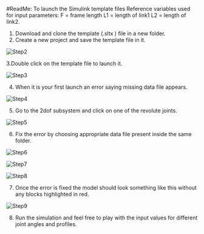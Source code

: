#ReadMe: To launch the Simulink template files
Reference variables used for input parameters:
F = frame length
L1 = length of link1
L2 = length of link2.


1.	Download and clone the template (.sltx ) file in a new folder.
2.	Create a new project and save the template file in it.

![Step2](https://user-images.githubusercontent.com/61639084/120103278-83651280-c16c-11eb-99bc-6f4d20db2bfd.png)

3.Double click on the template file to launch it.
 
![Step3](https://user-images.githubusercontent.com/61639084/120103299-94ae1f00-c16c-11eb-919c-4af8a6119e98.png)

4.	When it is your first launch an error saying missing data file appears.
 
![Step4](https://user-images.githubusercontent.com/61639084/120103331-c0310980-c16c-11eb-8ccf-5205c059029e.png)

5.	Go to the 2dof subsystem and click on one of the revolute joints.

![Step5](https://user-images.githubusercontent.com/61639084/120103358-d8a12400-c16c-11eb-8d7c-1b246ed0ea5e.png)


6.	Fix the error by choosing appropriate data file present inside the same folder.

![Step6](https://user-images.githubusercontent.com/61639084/120103610-118dc880-c16e-11eb-8fc3-49dcac42f8df.png)

![Step7](https://user-images.githubusercontent.com/61639084/120103615-1d798a80-c16e-11eb-9e80-e582cf85a545.png)

![Step8](https://user-images.githubusercontent.com/61639084/120103650-4d289280-c16e-11eb-8e60-8c2edb96b325.png)

7. Once the error is fixed the model should look something like this without any blocks highlighted in red.

![Step9](https://user-images.githubusercontent.com/61639084/120103662-59aceb00-c16e-11eb-892e-c49c63156a2d.png)

8. Run the simulation and feel free to play with the input values for different joint angles and profiles.
